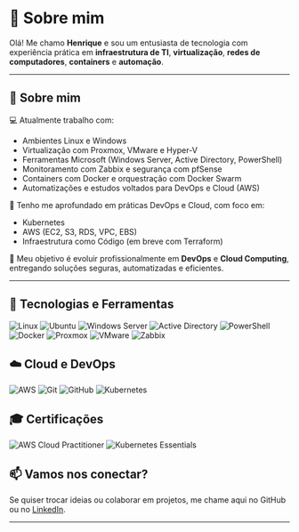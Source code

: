 # 👋 Sobre mim

Olá! Me chamo **Henrique** e sou um entusiasta de tecnologia com experiência prática em **infraestrutura de TI**, **virtualização**, **redes de computadores**, **containers** e **automação**.

---

## 🧠 Sobre mim

💻 Atualmente trabalho com:
- Ambientes Linux e Windows
- Virtualização com Proxmox, VMware e Hyper-V
- Ferramentas Microsoft (Windows Server, Active Directory, PowerShell)
- Monitoramento com Zabbix e segurança com pfSense
- Containers com Docker e orquestração com Docker Swarm
- Automatizações e estudos voltados para DevOps e Cloud (AWS)

🔁 Tenho me aprofundado em práticas DevOps e Cloud, com foco em:
- Kubernetes
- AWS (EC2, S3, RDS, VPC, EBS)
- Infraestrutura como Código (em breve com Terraform)

🎯 Meu objetivo é evoluir profissionalmente em **DevOps** e **Cloud Computing**, entregando soluções seguras, automatizadas e eficientes.

---

## 🚀 Tecnologias e Ferramentas

![Linux](https://img.shields.io/badge/Linux-FCC624?style=flat&logo=linux&logoColor=black)
![Ubuntu](https://img.shields.io/badge/Ubuntu-E95420?style=flat&logo=ubuntu&logoColor=white)
![Windows Server](https://img.shields.io/badge/Windows_Server-0078D6?style=flat&logo=windows&logoColor=white)
![Active Directory](https://img.shields.io/badge/Active%20Directory-4472C4?style=flat&logo=microsoft&logoColor=white)
![PowerShell](https://img.shields.io/badge/PowerShell-5391FE?style=flat&logo=powershell&logoColor=white)
![Docker](https://img.shields.io/badge/Docker-2496ED?style=flat&logo=docker&logoColor=white)
![Proxmox](https://img.shields.io/badge/Proxmox-000000?style=flat&logo=proxmox&logoColor=white)
![VMware](https://img.shields.io/badge/VMware-607078?style=flat&logo=vmware&logoColor=white)
![Zabbix](https://img.shields.io/badge/Zabbix-CC0000?style=flat&logo=zabbix&logoColor=white)

## ☁️ Cloud e DevOps

![AWS](https://img.shields.io/badge/AWS-232F3E?style=flat&logo=amazon-aws&logoColor=white)
![Git](https://img.shields.io/badge/Git-F05032?style=flat&logo=git&logoColor=white)
![GitHub](https://img.shields.io/badge/GitHub-181717?style=flat&logo=github&logoColor=white)
![Kubernetes](https://img.shields.io/badge/Kubernetes-326CE5?style=flat&logo=kubernetes&logoColor=white)

## 🎓 Certificações

![AWS Cloud Practitioner](https://img.shields.io/badge/AWS%20Cloud%20Practitioner-FF9900?style=flat&logo=amazon-aws&logoColor=white)
![Kubernetes Essentials](https://img.shields.io/badge/Kubernetes%20Essentials-326CE5?style=flat&logo=kubernetes&logoColor=white)


## 📫 Vamos nos conectar?

Se quiser trocar ideias ou colaborar em projetos, me chame aqui no GitHub ou no [LinkedIn](https://www.linkedin.com/in/henrique-zimermann).

---

